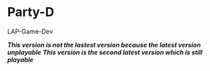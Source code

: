 # Party-D
LAP-Game-Dev

***This version is not the lastest version because the latest version unplayable***
***This version is the second latest version which is still playable***
